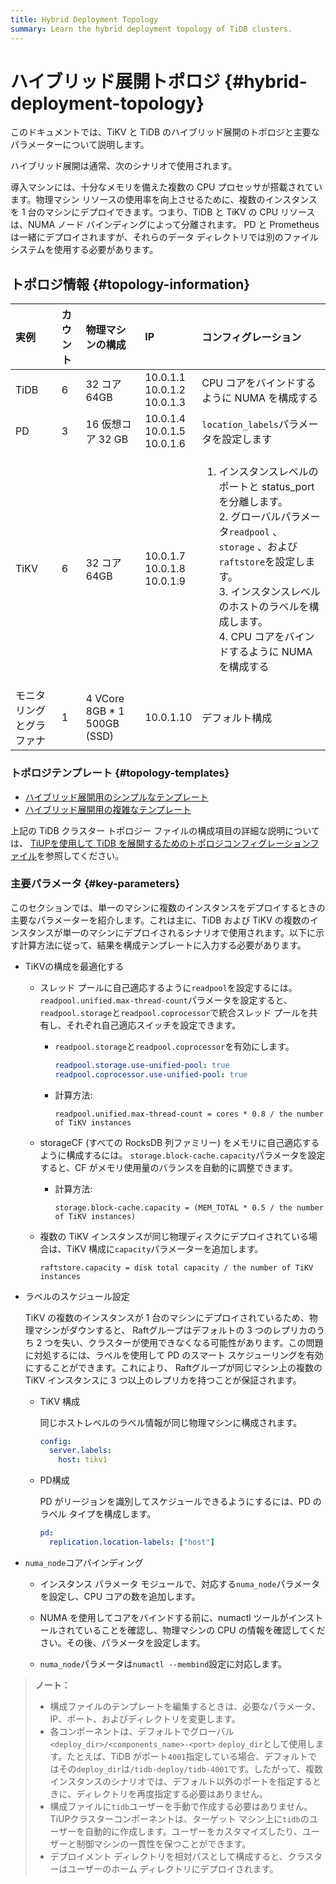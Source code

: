 ```yaml
---
title: Hybrid Deployment Topology
summary: Learn the hybrid deployment topology of TiDB clusters.
---
```


# ハイブリッド展開トポロジ {#hybrid-deployment-topology}

このドキュメントでは、TiKV と TiDB のハイブリッド展開のトポロジと主要なパラメーターについて説明します。

ハイブリッド展開は通常、次のシナリオで使用されます。

導入マシンには、十分なメモリを備えた複数の CPU プロセッサが搭載されています。物理マシン リソースの使用率を向上させるために、複数のインスタンスを 1 台のマシンにデプロイできます。つまり、TiDB と TiKV の CPU リソースは、NUMA ノード バインディングによって分離されます。 PD と Prometheus は一緒にデプロイされますが、それらのデータ ディレクトリでは別のファイル システムを使用する必要があります。

## トポロジ情報 {#topology-information}

| 実例           | カウント | 物理マシンの構成                    | IP                                   | コンフィグレーション                                                                                                                                                                                |
| :----------- | :--- | :-------------------------- | :----------------------------------- | :---------------------------------------------------------------------------------------------------------------------------------------------------------------------------------------- |
| TiDB         | 6    | 32 コア 64GB                  | 10.0.1.1<br/> 10.0.1.2<br/> 10.0.1.3 | CPU コアをバインドするように NUMA を構成する                                                                                                                                                               |
| PD           | 3    | 16 仮想コア 32 GB               | 10.0.1.4<br/> 10.0.1.5<br/> 10.0.1.6 | `location_labels`パラメータを設定します                                                                                                                                                              |
| TiKV         | 6    | 32 コア 64GB                  | 10.0.1.7<br/> 10.0.1.8<br/> 10.0.1.9 | <ol><li>インスタンスレベルのポートと status_port を分離します。<br/> 2. グローバルパラメータ`readpool` 、 `storage` 、および`raftstore`を設定します。<br/> 3. インスタンスレベルのホストのラベルを構成します。<br/> 4. CPU コアをバインドするように NUMA を構成する</li></ol> |
| モニタリングとグラファナ | 1    | 4 VCore 8GB * 1 500GB (SSD) | 10.0.1.10                            | デフォルト構成                                                                                                                                                                                   |

### トポロジテンプレート {#topology-templates}

-   [ハイブリッド展開用のシンプルなテンプレート](https://github.com/pingcap/docs-cn/blob/master/config-templates/simple-multi-instance.yaml)
-   [ハイブリッド展開用の複雑なテンプレート](https://github.com/pingcap/docs/blob/master/config-templates/complex-multi-instance.yaml)

上記の TiDB クラスター トポロジー ファイルの構成項目の詳細な説明については、 [TiUPを使用して TiDB を展開するためのトポロジコンフィグレーションファイル](/tiup/tiup-cluster-topology-reference.md)を参照してください。

### 主要パラメータ {#key-parameters}

このセクションでは、単一のマシンに複数のインスタンスをデプロイするときの主要なパラメーターを紹介します。これは主に、TiDB および TiKV の複数のインスタンスが単一のマシンにデプロイされるシナリオで使用されます。以下に示す計算方法に従って、結果を構成テンプレートに入力する必要があります。

-   TiKVの構成を最適化する

    -   スレッド プールに自己適応するように`readpool`を設定するには。 `readpool.unified.max-thread-count`パラメータを設定すると、 `readpool.storage`と`readpool.coprocessor`で統合スレッド プールを共有し、それぞれ自己適応スイッチを設定できます。

        -   `readpool.storage`と`readpool.coprocessor`を有効にします。

            ```yaml
            readpool.storage.use-unified-pool: true
            readpool.coprocessor.use-unified-pool: true
            ```

        -   計算方法:

            ```
            readpool.unified.max-thread-count = cores * 0.8 / the number of TiKV instances
            ```

    -   storageCF (すべての RocksDB 列ファミリー) をメモリに自己適応するように構成するには。 `storage.block-cache.capacity`パラメータを設定すると、CF がメモリ使用量のバランスを自動的に調整できます。

        -   計算方法:

            ```
            storage.block-cache.capacity = (MEM_TOTAL * 0.5 / the number of TiKV instances)
            ```

    -   複数の TiKV インスタンスが同じ物理ディスクにデプロイされている場合は、TiKV 構成に`capacity`パラメーターを追加します。

        ```
        raftstore.capacity = disk total capacity / the number of TiKV instances
        ```

-   ラベルのスケジュール設定

    TiKV の複数のインスタンスが 1 台のマシンにデプロイされているため、物理マシンがダウンすると、 Raftグループはデフォルトの 3 つのレプリカのうち 2 つを失い、クラスターが使用できなくなる可能性があります。この問題に対処するには、ラベルを使用して PD のスマート スケジューリングを有効にすることができます。これにより、 Raftグループが同じマシン上の複数の TiKV インスタンスに 3 つ以上のレプリカを持つことが保証されます。

    -   TiKV 構成

        同じホストレベルのラベル情報が同じ物理マシンに構成されます。

        ```yml
        config:
          server.labels:
            host: tikv1
        ```

    -   PD構成

        PD がリージョンを識別してスケジュールできるようにするには、PD のラベル タイプを構成します。

        ```yml
        pd:
          replication.location-labels: ["host"]
        ```

-   `numa_node`コアバインディング

    -   インスタンス パラメータ モジュールで、対応する`numa_node`パラメータを設定し、CPU コアの数を追加します。

    -   NUMA を使用してコアをバインドする前に、numactl ツールがインストールされていることを確認し、物理マシンの CPU の情報を確認してください。その後、パラメータを設定します。

    -   `numa_node`パラメータは`numactl --membind`設定に対応します。

> **ノート：**
>
> -   構成ファイルのテンプレートを編集するときは、必要なパラメータ、IP、ポート、およびディレクトリを変更します。
> -   各コンポーネントは、デフォルトでグローバル`<deploy_dir>/<components_name>-<port>` `deploy_dir`として使用します。たとえば、TiDB がポート`4001`指定している場合、デフォルトではその`deploy_dir`は`/tidb-deploy/tidb-4001`です。したがって、複数インスタンスのシナリオでは、デフォルト以外のポートを指定するときに、ディレクトリを再度指定する必要はありません。
> -   構成ファイルに`tidb`ユーザーを手動で作成する必要はありません。 TiUPクラスターコンポーネントは、ターゲット マシン上に`tidb`のユーザーを自動的に作成します。ユーザーをカスタマイズしたり、ユーザーと制御マシンの一貫性を保つことができます。
> -   デプロイメント ディレクトリを相対パスとして構成すると、クラスターはユーザーのホーム ディレクトリにデプロイされます。
